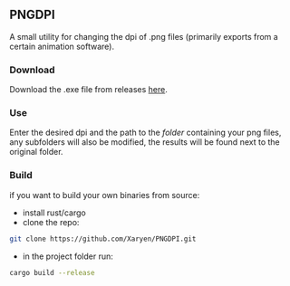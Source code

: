 ## PNGDPI

A small utility for changing the dpi of .png files (primarily exports from a certain animation software).

### Download

Download the .exe file from releases [here](https://github.com/Xaryen/PNGDPI/releases/latest).

### Use

Enter the desired dpi and the path to the *folder* containing your png files, any subfolders will also be modified, the results will be found next to the original folder.

### Build

if you want to build your own binaries from source:

* install rust/cargo
* clone the repo:
```bash
git clone https://github.com/Xaryen/PNGDPI.git
```
* in the project folder run:
 ```bash
cargo build --release
 ```
